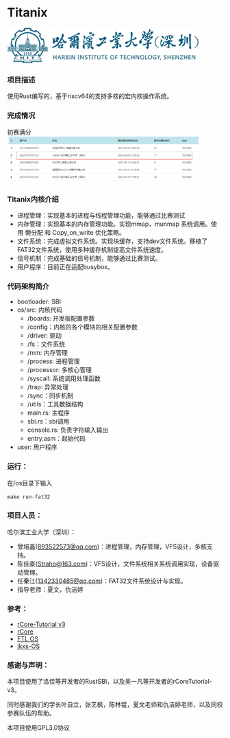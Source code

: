 # Titanix
<img src="./docs/fig/hitsz_logo.jpg" style="zoom: 43.7%;" />

### 项目描述

使用Rust编写的，基于riscv64的支持多核的宏内核操作系统。

### 完成情况
初赛满分
<img src="./docs/fig/preliminary.png" style="zoom: 43.7%;" />


### Titanix内核介绍
- 进程管理：实现基本的进程与线程管理功能，能够通过比赛测试
- 内存管理：实现基本的内存管理功能。实现mmap，munmap 系统调用。使用 懒分配 和 Copy_on_write 优化策略。
- 文件系统：完成虚拟文件系统。实现块缓存，支持dev文件系统。移植了FAT32文件系统，使用多种缓存机制提高文件系统速度。
- 信号机制：完成基础的信号机制，能够通过比赛测试。
- 用户程序：目前正在适配busybox。



### 代码架构简介
- bootloader: SBI
- os/src: 内核代码
  -  /boards: 开发板配置参数
  -  /config：内核的各个模块的相关配置参数
  -  /driver: 驱动
  -  /fs：文件系统
  -  /mm: 内存管理
  -  /process: 进程管理
  -  /processor: 多核心管理
  -  /syscall: 系统调用处理函数
  -  /trap: 异常处理
  -  /sync：同步机制
  -  /utils：工具数据结构
  -  main.rs: 主程序
  -  sbi.rs：sbi调用
  -  console.rs: 负责字符输入输出
  -  entry.asm：起始代码
- user: 用户程序


### 运行：


在/os目录下输入

```jsx
make run-fat32
```

<!-- 可以在k210上运行OopS内核 -->


### 项目人员：

哈尔滨工业大学（深圳）：

- 曾培鑫(893522573@qq.com)：进程管理，内存管理，VFS设计，多核支持。
- 陈佳豪(Straho@163.com)：VFS设计，文件系统相关系统调用实现，设备驱动管理。
- 任秦江(1342330485@qq.com)：FAT32文件系统设计与实现。
- 指导老师：夏文，仇洁婷

### 参考：
- [rCore-Tutorial v3](https://github.com/rcore-os/rCore-Tutorial-Book-v3)
- [rCore](https://github.com/rcore-os/rCore)
- [FTL OS](https://gitlab.eduxiji.net/DarkAngelEX/oskernel2022-ftlos/-/tree/master/)
- [jkxs-OS](https://gitlab.eduxiji.net/dh2zz/oskernel2022/-/tree/main)


### 感谢与声明：
本项目使用了洛佳等开发者的RustSBI，以及吴一凡等开发者的rCoreTutorial-v3。

同时感谢我们的学长叶自立，张艺枫，陈林锟，夏文老师和仇洁婷老师，以及同校参赛队伍的帮助。

本项目使用GPL3.0协议